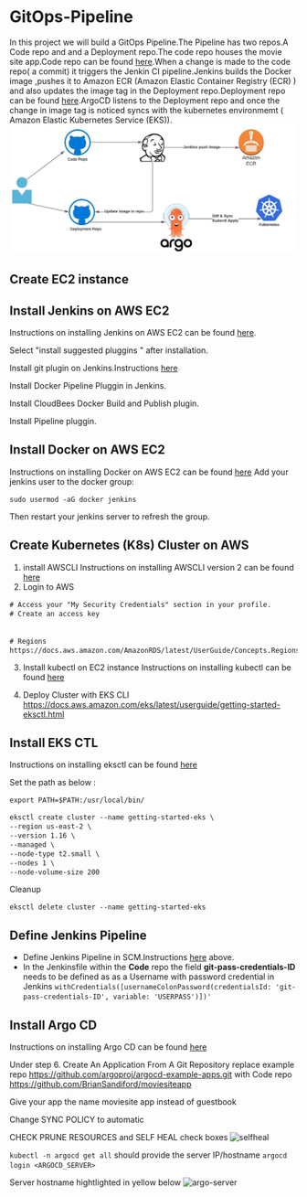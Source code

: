 
# GitOps-Pipeline
In this project we will build a GitOps Pipeline.The Pipeline has two repos.A Code repo and and a Deployment repo.The code repo houses the movie site app.Code repo can be found [here](https://github.com/BrianSandiford/moviesiteapp).When a change is made to the code repo( a commit) it triggers the Jenkin CI pipeline.Jenkins builds the Docker image ,pushes it to Amazon ECR (Amazon Elastic Container Registry (ECR) ) and also updates the image tag in the Deployment repo.Deployment repo can be found [here](https://github.com/BrianSandiford/moviesiteapp-helmcharts).ArgoCD listens to the Deployment repo and once the change in image tag is noticed syncs with the kubernetes environmemt ( Amazon Elastic Kubernetes Service (EKS)).
![alt text](gitop-pipeline.jpeg)

## Create EC2 instance

##  Install Jenkins on AWS EC2
Instructions on installing Jenkins on AWS EC2 can be found [here](https://github.com/yankils/Simple-DevOps-Project/blob/master/Jenkins/Jenkins_Installation.MD#install-jenkins-on-aws-ec2). 

Select "install suggested pluggins " after installation.

Install git plugin on Jenkins.Instructions [here](https://github.com/yankils/Simple-DevOps-Project/blob/master/Jenkins/Git_plugin_install.MD)

Install Docker Pipeline Pluggin in Jenkins.

Install CloudBees Docker Build and Publish plugin.

Install Pipeline pluggin.

## Install Docker on AWS EC2
Instructions on installing Docker on AWS EC2 can be found [here](https://docs.aws.amazon.com/AmazonECS/latest/developerguide/docker-basics.html)
Add your jenkins user to the docker group:
``` 
sudo usermod -aG docker jenkins
```
Then restart your jenkins server to refresh the group.

## Create Kubernetes (K8s) Cluster on AWS
1. install AWSCLI 
Instructions on installing AWSCLI version 2 can be found [here](https://docs.aws.amazon.com/cli/latest/userguide/install-cliv2-linux.htmll)
2. Login to AWS 

``` 
# Access your "My Security Credentials" section in your profile. 
# Create an access key


# Regions
https://docs.aws.amazon.com/AmazonRDS/latest/UserGuide/Concepts.RegionsAndAvailabilityZones.html

```

3. Install kubectl on EC2 instance 
Instructions on installing kubectl can be found [here](https://docs.aws.amazon.com/eks/latest/userguide/install-kubectl.html)

4. Deploy Cluster with EKS CLI  https://docs.aws.amazon.com/eks/latest/userguide/getting-started-eksctl.html 
## Install EKS CTL
Instructions on installing eksctl can be found [here](https://docs.amazonaws.cn/en_us/eks/latest/userguide/eksctl.html)

Set the path as below :
```
export PATH=$PATH:/usr/local/bin/
```
```
eksctl create cluster --name getting-started-eks \
--region us-east-2 \
--version 1.16 \
--managed \
--node-type t2.small \
--nodes 1 \
--node-volume-size 200 
```

Cleanup
```
eksctl delete cluster --name getting-started-eks
```

## Define Jenkins Pipeline
- Define Jenkins Pipeline in SCM.Instructions [here](https://www.jenkins.io/doc/book/pipeline/getting-started/#through-the-classic-ui)
above.
- In the Jenkinsfile within the **Code** repo the field **git-pass-credentials-ID** needs to be defined as as a Username with password credential in Jenkins `withCredentials([usernameColonPassword(credentialsId: 'git-pass-credentials-ID', variable: 'USERPASS')])'` 

## Install Argo CD
Instructions on installing Argo CD can be found [here](https://argo-cd.readthedocs.io/en/stable/getting_started/)

Under step 6. Create An Application From A Git Repository replace example repo https://github.com/argoproj/argocd-example-apps.git with Code repo https://github.com/BrianSandiford/moviesiteapp

Give your app the name moviesite app instead of guestbook

Change SYNC POLICY to automatic

CHECK PRUNE RESOURCES and SELF HEAL check boxes
![selfheal](https://user-images.githubusercontent.com/67350852/123559741-ed70d780-d76b-11eb-9903-a4025ed3f553.JPG)


`kubectl -n argocd get all` should provide the server IP/hostname	`argocd login <ARGOCD_SERVER>`

Server hostname hightlighted in yellow below
![argo-server](https://user-images.githubusercontent.com/67350852/123556084-53069900-d757-11eb-9576-b4a9fb278f04.JPG)
